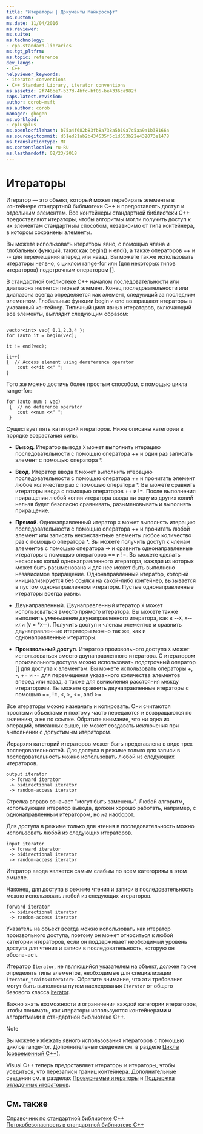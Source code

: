```yaml
---
title: "Итераторы | Документы Майкрософт"
ms.custom: 
ms.date: 11/04/2016
ms.reviewer: 
ms.suite: 
ms.technology:
- cpp-standard-libraries
ms.tgt_pltfrm: 
ms.topic: reference
dev_langs:
- C++
helpviewer_keywords:
- iterator conventions
- C++ Standard Library, iterator conventions
ms.assetid: 2f746be7-b37d-4bfc-bf05-be4336ca982f
caps.latest.revision: 
author: corob-msft
ms.author: corob
manager: ghogen
ms.workload:
- cplusplus
ms.openlocfilehash: b75a4f682b83fb8a738a5b19a7c5aa9a1b38166a
ms.sourcegitcommit: d51ed21ab2b434535f5c1d553b22e432073e1478
ms.translationtype: MT
ms.contentlocale: ru-RU
ms.lasthandoff: 02/23/2018
---
```

# <a name="iterators"></a>Итераторы
Итератор — это объект, который может перебирать элементы в контейнере стандартной библиотеки С++ и предоставлять доступ к отдельным элементам. Все контейнеры стандартной библиотеки С++ предоставляют итераторы, чтобы алгоритмы могли получить доступ к их элементам стандартным способом, независимо от типа контейнера, в котором сохранены элементы.  
  
 Вы можете использовать итераторы явно, с помощью члена и глобальных функций, таких как begin() и end(), а также операторов ++ и -- для перемещения вперед или назад. Вы можете также использовать итераторы неявно, с циклом range-for или (для некоторых типов итераторов) подстрочным оператором [].  
  
 В стандартной библиотеке С++ началом последовательности или диапазона является первый элемент. Конец последовательности или диапазона всегда определяется как элемент, следующий за последним элементом. Глобальные функции begin и end возвращают итераторы в указанный контейнер. Типичный цикл явных итераторов, включающий все элементы, выглядит следующим образом:  
  
```  
 
vector<int> vec{ 0,1,2,3,4 };  
for (auto it = begin(vec);

it != end(vec);

it++)  
{  // Access element using dereference operator
    cout <<*it <<" ";  
}  
```  
  
 Того же можно достичь более простым способом, с помощью цикла range-for:  
  
```  
for (auto num : vec)  
 {  // no deference operator
    cout <<num <<" ";  
 }  
```  
  
 Существует пять категорий итераторов. Ниже описаны категории в порядке возрастания силы.  
  
- **Вывод**. Итератор вывода `X` может выполнить итерацию последовательности с помощью оператора ++ и один раз записать элемент с помощью оператора *.  
  
- **Ввод**. Итератор ввода `X` может выполнить итерацию последовательности с помощью оператора ++ и прочитать элемент любое количество раз с помощью оператора *. Вы можете сравнить итераторы ввода с помощью операторов ++ и !=. После выполнения приращения любой копии итератора ввода ни одну из других копий нельзя будет безопасно сравнивать, разыменовывать и выполнять приращение.  
  
- **Прямой**. Однонаправленный итератор `X` может выполнять итерацию последовательности с помощью оператора ++ и прочитать любой элемент или записать неконстантные элементы любое количество раз с помощью оператора *. Вы можете получить доступ к членам элементов с помощью оператора -> и сравнить однонаправленные итераторы с помощью операторов == и !=. Вы можете сделать несколько копий однонаправленного итератора, каждая из которых может быть разыменована и для нее может быть выполнено независимое приращение. Однонаправленный итератор, который инициализируется без ссылки на какой-либо контейнер, вызывается в пустом однонаправленном итераторе. Пустые однонаправленные итераторы всегда равны.  
  
-   Двунаправленный. Двунаправленный итератор `X` может использоваться вместо прямого итератора. Вы можете также выполнить уменьшение двунаправленного итератора, как в --`X`, `X`-- или (`V` = *`X`--). Получить доступ к членам элементов и сравнить двунаправленные итераторы можно так же, как и однонаправленные итераторы.  
  
- **Произвольный доступ**. Итератор произвольного доступа `X` может использоваться вместо двунаправленного итератора. С итератором произвольного доступа можно использовать подстрочный оператор [] для доступа к элементам. Вы можете использовать операторы +, -, += и -= для перемещения указанного количества элементов вперед или назад, а также для вычисления расстояния между итераторами. Вы можете сравнить двунаправленные итераторы с помощью ==, !=, \<, >, \<=, and >=.  
  
 Все итераторы можно назначать и копировать. Они считаются простыми объектами и поэтому часто передаются и возвращаются по значению, а не по ссылке. Обратите внимание, что ни одна из операций, описанных выше, не может создавать исключения при выполнении с допустимым итератором.  
  
 Иерархия категорий итераторов может быть представлена в виде трех последовательностей. Для доступа в режиме только для записи в последовательность можно использовать любой из следующих итераторов.  
  
```  
output iterator  
 -> forward iterator  
 -> bidirectional iterator  
 -> random-access iterator  
```  
  
 Стрелка вправо означает "могут быть заменены". Любой алгоритм, использующий итератор вывода, должен хорошо работать, например, с однонаправленным итератором, но *не* наоборот.  
  
 Для доступа в режиме только для чтения в последовательность можно использовать любой из следующих итераторов.  
  
```  
input iterator  
 -> forward iterator  
 -> bidirectional iterator  
 -> random-access iterator  
```  
  
 Итератор ввода является самым слабым по всем категориям в этом смысле.  
  
 Наконец, для доступа в режиме чтения и записи в последовательность можно использовать любой из следующих итераторов.  
  
```  
forward iterator  
 -> bidirectional iterator  
 -> random-access iterator  
```  
  
 Указатель на объект всегда можно использовать как итератор произвольного доступа, поэтому он может относиться к любой категории итераторов, если он поддерживает необходимый уровень доступа для чтения и записи в последовательность, которую он обозначает.  
  
 Итератор `Iterator`, не являющийся указателем на объект, должен также определять типы элементов, необходимые для специализации `iterator_traits<Iterator>`. Обратите внимание, что эти требования могут быть выполнены путем наследования `Iterator` от общего базового класса [iterator](../standard-library/iterator-struct.md).  
  
 Важно знать возможности и ограничения каждой категории итераторов, чтобы понимать, как итераторы используются контейнерами и алгоритмами в стандартной библиотеке С++.  
  
> [!NOTE]
>  Вы можете избежать явного использования итераторов с помощью циклов range-for. Дополнительные сведения см. в разделе [Циклы (современный C++)](http://msdn.microsoft.com/en-us/b1b2779c-750e-4576-a514-a84178eae9da).  
  
 Visual C++ теперь предоставляет итераторы и итераторы, чтобы убедиться, что перезаписи границ контейнера. Дополнительные сведения см. в разделах [Проверяемые итераторы](../standard-library/checked-iterators.md) и [Поддержка отладочных итераторов](../standard-library/debug-iterator-support.md).  
  
## <a name="see-also"></a>См. также  
 [Справочник по стандартной библиотеке C++](../standard-library/cpp-standard-library-reference.md)   
 [Потокобезопасность в стандартной библиотеке C++](../standard-library/thread-safety-in-the-cpp-standard-library.md)

